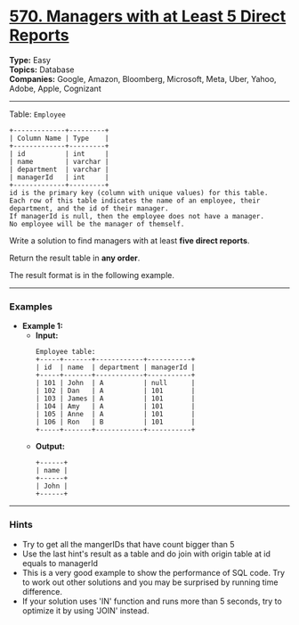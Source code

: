 # [570. Managers with at Least 5 Direct Reports](https://leetcode.com/problems/managers-with-at-least-5-direct-reports?envType=study-plan-v2&envId=top-sql-50)

**Type:** Easy <br>
**Topics:** Database <br>
**Companies:** Google, Amazon, Bloomberg, Microsoft, Meta, Uber, Yahoo, Adobe, Apple, Cognizant
<hr>

Table: `Employee`
```
+-------------+---------+
| Column Name | Type    |
+-------------+---------+
| id          | int     |
| name        | varchar |
| department  | varchar |
| managerId   | int     |
+-------------+---------+
id is the primary key (column with unique values) for this table.
Each row of this table indicates the name of an employee, their department, and the id of their manager.
If managerId is null, then the employee does not have a manager.
No employee will be the manager of themself.
```

Write a solution to find managers with at least **five direct reports**.

Return the result table in **any order**.

The result format is in the following example.
<hr> 

### Examples
- **Example 1:**
    - **Input:**
        ```
        Employee table:
        +-----+-------+------------+-----------+
        | id  | name  | department | managerId |
        +-----+-------+------------+-----------+
        | 101 | John  | A          | null      |
        | 102 | Dan   | A          | 101       |
        | 103 | James | A          | 101       |
        | 104 | Amy   | A          | 101       |
        | 105 | Anne  | A          | 101       |
        | 106 | Ron   | B          | 101       |
        +-----+-------+------------+-----------+
        ```
    - **Output:** 
        ```
        +------+
        | name |
        +------+
        | John |
        +------+
        ```
<hr>

### Hints
- Try to get all the mangerIDs that have count bigger than 5
- Use the last hint's result as a table and do join with origin table at id equals to managerId
- This is a very good example to show the performance of SQL code. Try to work out other solutions and you may be surprised by running time difference.
- If your solution uses 'IN' function and runs more than 5 seconds, try to optimize it by using 'JOIN' instead.